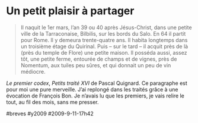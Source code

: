 # Un petit plaisir à partager


> Il naquit le 1er mars, l’an 39 ou 40 après Jésus-Christ, dans une petite ville de la Tarraconaise, Bilbilis, sur les bords du Salo. En 64 il partit pour Rome. Il y demeura trente-quatre ans. Il habita longtemps dans un troisième étage du Quirinal. Puis – sur le tard – il acquit près de là (près du temple de Flore) une petite maison. Il posséda aussi, assez tôt, une petite ferme, entourée de champs et de vignes, près de Nomentum, aux tuiles peu sûres, et qui donnait un peu de vin médiocre.

*Le premier codex*, *Petits traité XVI* de Pascal Quignard. Ce paragraphe est pour moi une pure merveille. J’ai replongé dans les traités grâce à une évocation de François Bon. Je n’avais lu que les premiers, je vais relire le tout, au fil des mois, sans me presser.



#breves #y2009 #2009-9-11-17h42
